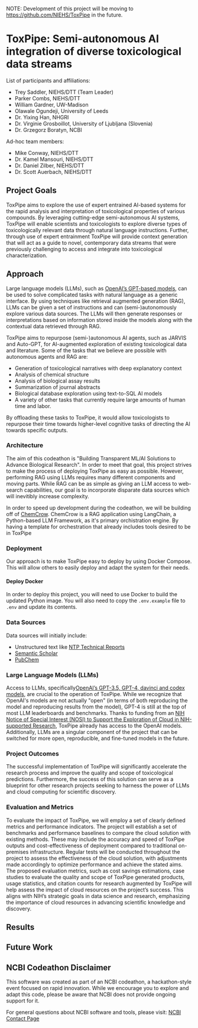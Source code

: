 NOTE: Development of this project will be moving to <https://github.com/NIEHS/ToxPipe> in the future.

# ToxPipe: Semi-autonomous AI integration of diverse toxicological data streams

List of participants and affiliations:

- Trey Saddler, NIEHS/DTT (Team Leader)
- Parker Combs, NIEHS/DTT
- William Gardner, UW-Madison
- Olawale Ogundeji, University of Leeds
- Dr. Yixing Han, NHGRI
- Dr. Virginie Grosboillot, University of Ljubljana (Slovenia)
- Dr. Grzegorz Boratyn, NCBI

Ad-hoc team members:

- Mike Conway, NIEHS/DTT
- Dr. Kamel Mansouri, NIEHS/DTT
- Dr. Daniel Zilber, NIEHS/DTT
- Dr. Scott Auerbach, NIEHS/DTT

## Project Goals

ToxPipe aims to explore the use of expert entrained AI-based systems for the rapid analysis and interpretation of toxicological properties of various compounds. By leveraging cutting-edge semi-autonomous AI systems, ToxPipe will enable scientists and toxicologists to explore diverse types of toxicologically relevant data through natural language instructions. Further, through use of expert entrainment ToxPipe will provide context generation that will act as a guide to novel, contemporary data streams that were previously challenging to access and integrate into toxicological characterization.

## Approach

Large language models (LLMs), such as [OpenAI’s GPT-based models](https://openai.com/blog/chatgpt), can be used to solve complicated tasks with natural language as a generic interface. By using techniques like retrieval augmented generation (RAG), LLMs can be given a set of instructions and can (semi-)autonomously explore various data sources. The LLMs will then generate responses or interpretations based on information stored inside the models along with the contextual data retrieved through RAG.

ToxPipe aims to repurpose (semi-)autonomous AI agents, such as JARVIS and Auto-GPT, for AI-augmented exploration of existing toxicological data and literature. Some of the tasks that we believe are possible with autonomous agents and RAG are:

- Generation of toxicological narratives with deep explanatory context
- Analysis of chemical structure
- Analysis of biological assay results
- Summarization of journal abstracts
- Biological database exploration using text-to-SQL AI models
- A variety of other tasks that currently require large amounts of human time and labor.

By offloading these tasks to ToxPipe, it would allow toxicologists to repurpose their time towards higher-level cognitive tasks of directing the AI towards specific outputs.

### Architecture

The aim of this codeathon is "Building Transparent ML/AI Solutions to Advance Biological Research". In order to meet that goal, this project strives to make the process of deploying ToxPipe as easy as possible. However, performing RAG using LLMs requires many different components and moving parts. While RAG can be as simple as giving an LLM access to web-search capabilities, our goal is to incorporate disparate data sources which will inevitibly increase complexity.

In order to speed up development during the codeathon, we will be building off of [ChemCrow](https://github.com/ur-whitelab/chemcrow-public). ChemCrow is a RAG application using LangChain, a Python-based LLM Framework, as it's primary orchistration engine. By having a template for orchestration that already includes tools desired to be in ToxPipe

### Deployment

Our approach is to make ToxPipe easy to deploy by using Docker Compose. This will allow others to easily deploy and adapt the system for their needs.

#### Deploy Docker

In order to deploy this project, you will need to use Docker to build the updated Python image. You will also need to copy the `.env.example` file to `.env` and update its contents.

### Data Sources

Data sources will initially include:

- Unstructured text like [NTP Technical Reports](https://ntp.niehs.nih.gov/publications/reports/index.html?type=Technical+Report)
- [Semantic Scholar](https://www.semanticscholar.org/)
- [PubChem](https://pubchem.ncbi.nlm.nih.gov/)

### Large Language Models (LLMs)

Access to LLMs, specifically[OpenAI’s GPT-3.5, GPT-4, davinci and codex models](https://learn.microsoft.com/en-us/azure/cognitive-services/openai/concepts/models#model-summary-table-and-region-availability), are crucial to the operation of ToxPipe. While we recognize that OpenAI's models are not actually "open" (in terms of both reproducing the model and reproducing results from the model), GPT-4 is still at the top of most LLM leaderboards and benchmarks. Thanks to funding from an [NIH Notice of Special Interest (NOSI) to Support the Exploration of Cloud in NIH-supported Research](https://grants.nih.gov/grants/guide/notice-files/NOT-OD-23-070.html), ToxPipe already has access to the OpenAI models. Additionally, LLMs are a singular component of the project that can be switched for more open, reproducible, and fine-tuned models in the future.

### Project Outcomes

The successful implementation of ToxPipe will significantly accelerate the research process and improve the quality and scope of toxicological predictions. Furthermore, the success of this solution can serve as a blueprint for other research projects seeking to harness the power of LLMs and cloud computing for scientific discovery.

### Evaluation and Metrics

To evaluate the impact of ToxPipe, we will employ a set of clearly defined metrics and performance indicators. The project will establish a set of benchmarks and performance baselines to compare the cloud solution with existing methods. These may include the accuracy and speed of ToxPipe outputs and cost-effectiveness of deployment compared to traditional on-premises infrastructure. Regular tests will be conducted throughout the project to assess the effectiveness of the cloud solution, with adjustments made accordingly to optimize performance and achieve the stated aims. The proposed evaluation metrics, such as cost savings estimations, case studies to evaluate the quality and scope of ToxPipe generated products, usage statistics, and citation counts for research augmented by ToxPipe will help assess the impact of cloud resources on the project’s success. This aligns with NIH’s strategic goals in data science and research, emphasizing the importance of cloud resources in advancing scientific knowledge and discovery.

## Results

## Future Work

## NCBI Codeathon Disclaimer

This software was created as part of an NCBI codeathon, a hackathon-style event focused on rapid innovation. While we encourage you to explore and adapt this code, please be aware that NCBI does not provide ongoing support for it.

For general questions about NCBI software and tools, please visit: [NCBI Contact Page](https://www.ncbi.nlm.nih.gov/home/about/contact/)
